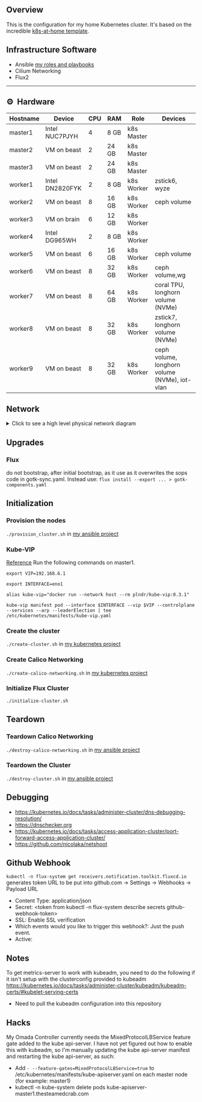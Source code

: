 ## Overview
This is the configuration for my home Kubernetes cluster. It's based on the incredible [k8s-at-home template](https://github.com/k8s-at-home/template-cluster-k3s).

## Infrastructure Software
* Ansible [my roles and playbooks](https://github.com/rwlove/ansible)
* Cilium Networking
* Flux2

---

## :gear:&nbsp; Hardware

| Hostname  | Device          | CPU | RAM    | Role       | Devices                                       |
| --------- | --------------- | --- | ------ | ---------- | --------------------------------------------- |
| master1   | Intel NUC7PJYH  | 4   | 8  GB  | k8s Master |                                               |
| master2   | VM on beast     | 2   | 24 GB  | k8s Master |                                               |
| master3   | VM on beast     | 2   | 24 GB  | k8s Master |                                               |
| worker1   | Intel DN2820FYK | 2   | 8  GB  | k8s Worker | zstick6, wyze                                 |
| worker2   | VM on beast     | 8   | 16 GB  | k8s Worker | ceph volume                                   |
| worker3   | VM on brain     | 6   | 12 GB  | k8s Worker |                                               |
| worker4   | Intel DG965WH   | 2   | 8  GB  | k8s Worker |                                               |
| worker5   | VM on beast     | 6   | 16 GB  | k8s Worker | ceph volume                                   |
| worker6   | VM on beast     | 8   | 32 GB  | k8s Worker | ceph volume,wg                                |
| worker7   | VM on beast     | 8   | 64 GB  | k8s Worker | coral TPU, longhorn volume (NVMe)             |
| worker8   | VM on beast     | 8   | 32 GB  | k8s Worker | zstick7, longhorn volume (NVMe)               |
| worker9   | VM on beast     | 8   | 32 GB  | k8s Worker | ceph volume, longhorn volume (NVMe), iot-vlan |

## Network
<details>
  <summary>Click to see a high level physical network diagram</summary>

  <img src="https://github.com/rwlove/fleet-infra/blob/5d052422d64299f22c499d7bd2768f1ac58e71f6/docs/assets/physical-network-diagram.jpg" align="center" width="600px" alt="dns"/>
</details>


## Upgrades
### Flux
do not bootstrap, after initial bootstrap, as it use as it overwrites the sops code in gotk-sync.yaml. Instead use:
 `flux install --export ... > gotk-components.yaml`

## Initialization
### Provision the nodes
`./provision_cluster.sh` in [my ansible project](https://github.com/rwlove/ansible)

### Kube-VIP
[Reference](https://kube-vip.io/docs/installation/static/)
Run the following commands on master1.

`export VIP=192.168.6.1`

`export INTERFACE=eno1`

`alias kube-vip="docker run --network host --rm plndr/kube-vip:0.3.1"`

`kube-vip manifest pod --interface $INTERFACE --vip $VIP --controlplane --services --arp --leaderElection | tee /etc/kubernetes/manifests/kube-vip.yaml`

### Create the cluster
`./create-cluster.sh` in [my kubernetes project](https://github.com/rwlove/kubernetes)

### Create Calico Networking
`./create-calico-networking.sh` in [my kubernetes project](https://github.com/rwlove/kubernetes)

### Initialize Flux Cluster
`./initialize-cluster.sh`

## Teardown
### Teardown Calico Networking
`./destroy-calico-networking.sh` in [my ansible project](https://github.com/rwlove/ansible)

### Teardown the Cluster
`./destroy-cluster.sh` in [my ansible project](https://github.com/rwlove/ansible)

## Debugging
* https://kubernetes.io/docs/tasks/administer-cluster/dns-debugging-resolution/
* https://dnschecker.org
* https://kubernetes.io/docs/tasks/access-application-cluster/port-forward-access-application-cluster/
* https://github.com/nicolaka/netshoot

## Github Webhook
`kubectl -n flux-system get receivers.notification.toolkit.fluxcd.io` generates token URL to be put into
github.com -> Settings -> Webhooks -> Payload URL

* Content Type: application/json
* Secret: <token from kubectl -n flux-system describe secrets github-webhook-token>
* SSL: Enable SSL verification
* Which events would you like to trigger this webhook?: Just the push event.
* Active: <checked>
 
 ## Notes
 To get metrics-server to work with kubeadm, you need to do the following if it isn't setup with the clusterconfig provided to kubeadm
 https://kubernetes.io/docs/tasks/administer-cluster/kubeadm/kubeadm-certs/#kubelet-serving-certs
 * Need to pull the kubeadm configuration into this repository
 
 
 ## Hacks
 My Omada Controller currently needs the MixedProtocolLBService feature gate added to the kube api-server. I have not yet figured out how to enable this with kubeadm, so I'm manually updating the kube api-server manifest and restarting the kube api-server, as such:

* Add `- --feature-gates=MixedProtocolLBService=true` to /etc/kubernetes/manifests/kube-apiserver.yaml on each master node (for example: master1)
* kubectl -n kube-system delete pods kube-apiserver-master1.thesteamedcrab.com
